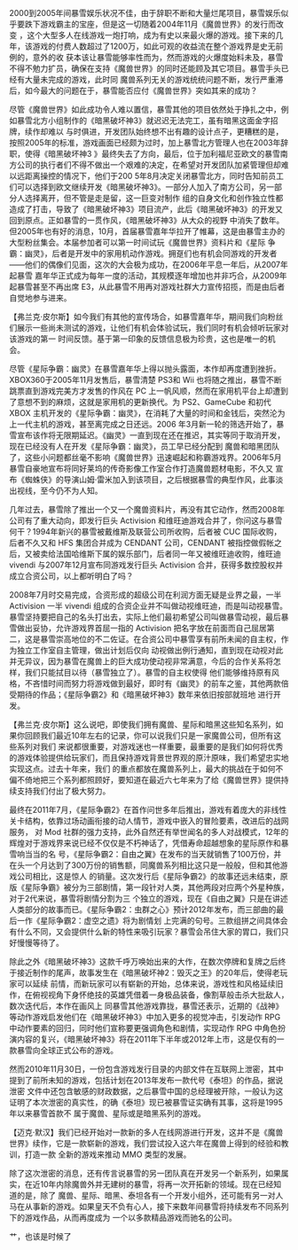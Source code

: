 2000到2005年间暴雪娱乐状况不佳，由于辞职不断和大量烂尾项目，暴雪娱乐似乎要跌下游戏霸主的宝座，但是这一切随着2004年11月《魔兽世界》的发行而改变
，这个大型多人在线游戏一炮打响，成为有史以来最火爆的游戏。接下来的几年，该游戏的付费人数超过了1200万，如此可观的收益流在整个游戏界是史无前例的，意外的收
获本该让暴雪能够率性而为，然而游戏的火爆度始料未及，暴雪不得不勉力扩员，确保在支持《魔兽世界》的同时还能顾及其它项目。暴雪手头已经有大量未完成的游戏，此时同
魔兽系列无关的游戏统统问题不断，发行严重滞后，如今最大的问题在于，暴雪能否应付《魔兽世界》突如其来的成功？

  

尽管《魔兽世界》如此成功令人难以置信，暴雪其他的项目依然处于挣扎之中，例如暴雪北方小组制作的《暗黑破坏神3》就迟迟无法完工，虽有暗黑这面金字招牌，续作却难以
与时俱进，开发团队始终想不出有趣的设计点子，更糟糕的是，按照2005年的标准，游戏画面已经颇为过时，加上暴雪北方管理人也在2003年辞职，使得《暗黑破坏神3
》最终失去了方向，最后，位于加利福尼亚欧文的暴雪南方公司的执行者们不得不做出一个艰难的决定，在希望对开发团队加紧管理但却难以远距离操控的情况下，他们于200
5年8月决定关闭暴雪北方，同时告知前员工们可以选择到欧文继续开发《暗黑破坏神3》。一部分人加入了南方公司，另一部分人选择离开，但不管是走是留，这一巨变对制作
组的自身文化和创作独立性都造成了打击，导致了《暗黑破坏神3》项目流产，此后《暗黑破坏神3》的开发又回到原点。正如暴雪的一贯作风，《暗黑破坏神3》从大众的视野
中消失了数年。但2005年也有好的消息，10月，首届暴雪嘉年华拉开了帷幕，这是由暴雪主办的大型粉丝集会。本届参加者可以第一时间试玩《魔兽世界》资料片和《星际
争霸：幽灵》，后者是开发中的家用机动作游戏。拥趸们也有机会同游戏的开发者——他们的偶像们见面，这次的大会极为成功，在2006年平息一年后，从2007年起暴雪
嘉年华正式成为每年一度的活动，其规模逐年增加也并非巧合，从2009年起暴雪甚至不再出席
E3，从此暴雪不用再对游戏社群大力宣传招揽，而是由后者自觉地参与进来。

  

【弗兰克·皮尔斯】如今我们有其他的宣传场合，如暴雪嘉年华，期间我们向粉丝们展示一些尚未测试的游戏，让他们有机会体验试玩，我们同时有机会倾听玩家对该游戏的第一
时间反馈。基于第一印象的反馈信息极为珍贵，这也是唯一的机会。

  

尽管《星际争霸：幽灵》在暴雪嘉年华上得以抛头露面，本作却再度遭到挫折。XBOX360于2005年11月发售后，暴雪清楚 PS3和 Wii
也将随之推出，暴雪不断跳票直到游戏完美方才发售的作风在 PC 上一帆风顺，然而在家用机平台上却遭到了意想不到的麻烦，这就是家用机的更新换代。为
PS2、GameCube 和初代 XBOX 主机开发的《星际争霸：幽灵》，在消耗了大量的时间和金钱后，突然沦为上一代主机的游戏，甚至离完成之日还远。2006
年3月新一轮的筛选开始了，暴雪宣布该作将无限期延迟。《幽灵》一直到现在还在推迟，其实等同于取消开发，现在已经没有人在开发《星际争霸：幽灵》，员工早已经分配到
魔兽和暗黑团队了，这些小问题都丝毫不影响《魔兽世界》迅速崛起和称霸游戏界。2006年5月暴雪自豪地宣布将同好莱坞的传奇影像工作室合作打造魔兽题材电影，不久又
宣布《蜘蛛侠》的导演山姆·雷米加入到该项目，之后根据暴雪的典型作风，此事淡出视线，至今仍不为人知。

  

几年过去，暴雪除了推出一个又一个魔兽资料片，再没有其它动作，然而2008年公司有了重大动向，即发行巨头 Activision
和维旺迪游戏合并了，你问这与暴雪何干？1994年新兴的暴雪被戴维斯及联营公司所收购，后者被 CUC 国际收购，后者不久又和 HFS 集团合并成为
CENDANT 公司，CENDANT 被指控做假帐之后，又被卖给法国哈维斯下属的娱乐部门，后者同一年又被维旺迪收购，维旺迪 vivendi
与2007年12月宣布同游戏发行巨头 Activision 合并，获得多数控股权并成立合资公司，以上都听明白了吗？

  

2008年7月时交易完成，合资形成的超级公司在利润方面无疑是业界之最，一半 Activision 一半 vivendi
组成的合资企业并不叫做动视维旺迪，而是叫动视暴雪。暴雪坚持要把自己的名头打出去，实际上他们最初希望公司叫做暴雪动视，最后暴雪做出妥协，允许游戏界首屈一指的
Activision 把名字放在前面而自己屈居第二，这是暴雪崇高地位的不二佐证。在合资公司中暴雪享有前所未闻的自主权，作为独立工作室自主管理，做出计划后仅向
动视做出例行通知，直到现在动视对此并无异议，因为暴雪在魔兽上的巨大成功使动视非常满意，今后的合作关系将怎样，我们只能拭目以待（暴雪独立了）。暴雪的自主权使得
他们能够维持原有风格，不吝惜时间而努力将游戏做到最好，即时有《幽灵》的前车之鉴，其他两款倍受期待的作品；《星际争霸2》和《暗黑破坏神3》数年来依旧按部就班地
进行开发。

  

【弗兰克·皮尔斯】这么说吧，即使我们拥有魔兽、星际和暗黑这些知名系列，如果你回顾我们最近10年左右的记录，你可以说我们只是一家魔兽公司，但所有这些系列对我们
来说都很重要，对游戏迷也一样重要，最重要的是我们如何将优秀的游戏体验提供给玩家们，而且保持游戏背景世界观的原汁原味，我们希望忠实地实现这点。过去十年来，我们
的重点都放在魔兽系列上，最大的挑战在于如何不偏不倚地把三个系列都照顾好，要知道在最近六七年来为了给《魔兽世界》提供持续支持我们付出了极大努力。

  

最终在2011年7月，《星际争霸2》在首作问世多年后推出，游戏有着庞大的非线性关卡结构，依靠过场动画衔接的动人情节，游戏中嵌入的冒险要素，改进后的战网服务，
对 Mod 社群的强力支持，此外自然还有举世闻名的多人对战模式，12年的辉煌对于游戏界来说已经不仅仅是不朽神话了，凭借寿命超越想象的星际原作和暴雪响当当的名
号，《星际争霸2：自由之翼》在发布的当天就销售了100万份，并在头一个月达到了300万份的销售额，同魔兽系列相比这只是一般般，但和其他游戏公司相比，这是惊人
的销量。这次发行后《星际争霸2》的故事还远未结束，原版《星际争霸》被分为三部剧情，第一段针对人类，其他两段对应两个外星种族，对于2代来说，暴雪将剧情分割为三
个独立的游戏，现在《自由之翼》只是在讲述人类部分的故事而已。《星际争霸2：虫群之心》预计2012年发布，而三部曲的最后一作《星际争霸2：虚空之遗》将为剧情划
上完满的句号。三款组拼之间具体会有什么不同，又会提供什么新的特性来吸引玩家？暴雪会吊住大家的胃口，我们只好慢慢等待了。

  

除此之外《暗黑破坏神3》这款千呼万唤始出来的大作，在数次停牌和复牌之后终于接近制作的尾声，故事发生在《暗黑破坏神2：毁灭之王》的20年后，使得老玩家可以延续
前情，而新玩家可以有崭新的开始，总体来说，游戏性和风格延续旧作，在俯视视角下身怀绝技的英雄凭借着一身极品装备，像割草般击杀大批敌人，数次迭代后，本作在画风上
同暴雪其他游戏靠拢，暴雪还表示，近期的《战神》等动作游戏启发他们在《暗黑破坏神3》中加入更多的视觉冲击，引发动作 RPG
中动作要素的回归，同时他们宣称要更强调角色和剧情，实现动作 RPG
中角色扮演内容的复兴，《暗黑破坏神3》将在2011年下半年或2012年上市，这是仅有的一款暴雪向全球正式公布的游戏。

  

然而2010年11月30日，一份包含游戏发行目录的内部文件在互联网上泄密，其中提到了前所未知的游戏，包括计划在2013年发布一款代号《泰坦》的作品，据说泄密
文件中还包含敏感的财政数据，之后暴雪中国的总经理被开除，一般认为这证明了本次泄密的真实性，的确《泰坦》现已被暴雪证实确有其事，这将是1995年以来暴雪首款不
属于魔兽、星际或是暗黑系列的游戏。

  

【迈克·默汉】我们已经开始对一款新的多人在线网游进行开发，这并不是《魔兽世界》续作，它是一款崭新的游戏，我们尝试投入这六年在魔兽上得到的经验和教训，打造一款
全新的游戏来推动 MMO 类型的发展。

  

除了这次泄密的消息，还有传言说暴雪的另一团队真在开发另一个新系列，如果属实，在近10年内除魔兽外并无建树的暴雪，将再一次开拓新的领域。现在已经知道的是，除了
魔兽、星际、暗黑、泰坦各有一个开发小组外，还可能有另一对人马在从事新的游戏。如果皇天不负有心人，接下来数年间暴雪将持续发布不同系列下的游戏作品，从而再度成为
一个以多款精品游戏而驰名的公司。

  

艹，也该是时候了


